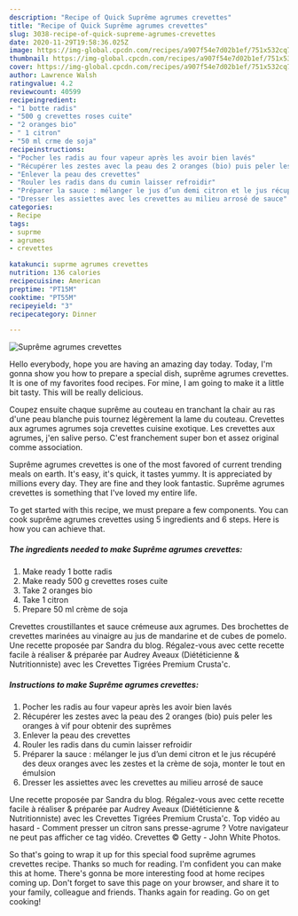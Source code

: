 ```yaml
---
description: "Recipe of Quick Suprême agrumes crevettes"
title: "Recipe of Quick Suprême agrumes crevettes"
slug: 3038-recipe-of-quick-supreme-agrumes-crevettes
date: 2020-11-29T19:58:36.025Z
image: https://img-global.cpcdn.com/recipes/a907f54e7d02b1ef/751x532cq70/supreme-agrumes-crevettes-photo-principale-de-la-recette.jpg
thumbnail: https://img-global.cpcdn.com/recipes/a907f54e7d02b1ef/751x532cq70/supreme-agrumes-crevettes-photo-principale-de-la-recette.jpg
cover: https://img-global.cpcdn.com/recipes/a907f54e7d02b1ef/751x532cq70/supreme-agrumes-crevettes-photo-principale-de-la-recette.jpg
author: Lawrence Walsh
ratingvalue: 4.2
reviewcount: 40599
recipeingredient:
- "1 botte radis"
- "500 g crevettes roses cuite"
- "2 oranges bio"
- " 1 citron"
- "50 ml crme de soja"
recipeinstructions:
- "Pocher les radis au four vapeur après les avoir bien lavés"
- "Récupérer les zestes avec la peau des 2 oranges (bio) puis peler les oranges à vif pour obtenir des suprêmes"
- "Enlever la peau des crevettes"
- "Rouler les radis dans du cumin laisser refroidir"
- "Préparer la sauce : mélanger le jus d’un demi citron et le jus récupéré des deux oranges avec les zestes et la crème de soja, monter le tout en émulsion"
- "Dresser les assiettes avec les crevettes au milieu arrosé de sauce"
categories:
- Recipe
tags:
- suprme
- agrumes
- crevettes

katakunci: suprme agrumes crevettes 
nutrition: 136 calories
recipecuisine: American
preptime: "PT15M"
cooktime: "PT55M"
recipeyield: "3"
recipecategory: Dinner

---
```



![Suprême agrumes crevettes](https://img-global.cpcdn.com/recipes/a907f54e7d02b1ef/751x532cq70/supreme-agrumes-crevettes-photo-principale-de-la-recette.jpg)

Hello everybody, hope you are having an amazing day today. Today, I'm gonna show you how to prepare a special dish, suprême agrumes crevettes. It is one of my favorites food recipes. For mine, I am going to make it a little bit tasty. This will be really delicious.

Coupez ensuite chaque suprême au couteau en tranchant la chair au ras d&#39;une peau blanche puis tournez légèrement la lame du couteau. Crevettes aux agrumes agrumes soja crevettes cuisine exotique. Les crevettes aux agrumes, j&#39;en salive perso. C&#39;est franchement super bon et assez original comme association.

Suprême agrumes crevettes is one of the most favored of current trending meals on earth. It's easy, it's quick, it tastes yummy. It is appreciated by millions every day. They are fine and they look fantastic. Suprême agrumes crevettes is something that I've loved my entire life.


To get started with this recipe, we must prepare a few components. You can cook suprême agrumes crevettes using 5 ingredients and 6 steps. Here is how you can achieve that.

<!--inarticleads1-->

##### The ingredients needed to make Suprême agrumes crevettes:

1. Make ready 1 botte radis
1. Make ready 500 g crevettes roses cuite
1. Take 2 oranges bio
1. Take  1 citron
1. Prepare 50 ml crème de soja


Crevettes croustillantes et sauce crémeuse aux agrumes. Des brochettes de crevettes marinées au vinaigre au jus de mandarine et de cubes de pomelo. Une recette proposée par Sandra du blog. Régalez-vous avec cette recette facile à réaliser &amp; préparée par Audrey Aveaux (Diététicienne &amp; Nutritionniste) avec les Crevettes Tigrées Premium Crusta&#39;c. 

<!--inarticleads2-->

##### Instructions to make Suprême agrumes crevettes:

1. Pocher les radis au four vapeur après les avoir bien lavés
1. Récupérer les zestes avec la peau des 2 oranges (bio) puis peler les oranges à vif pour obtenir des suprêmes
1. Enlever la peau des crevettes
1. Rouler les radis dans du cumin laisser refroidir
1. Préparer la sauce : mélanger le jus d’un demi citron et le jus récupéré des deux oranges avec les zestes et la crème de soja, monter le tout en émulsion
1. Dresser les assiettes avec les crevettes au milieu arrosé de sauce


Une recette proposée par Sandra du blog. Régalez-vous avec cette recette facile à réaliser &amp; préparée par Audrey Aveaux (Diététicienne &amp; Nutritionniste) avec les Crevettes Tigrées Premium Crusta&#39;c. Top vidéo au hasard - Comment presser un citron sans presse-agrume ? Votre navigateur ne peut pas afficher ce tag vidéo. Crevettes © Getty - John White Photos. 

So that's going to wrap it up for this special food suprême agrumes crevettes recipe. Thanks so much for reading. I'm confident you can make this at home. There's gonna be more interesting food at home recipes coming up. Don't forget to save this page on your browser, and share it to your family, colleague and friends. Thanks again for reading. Go on get cooking!
